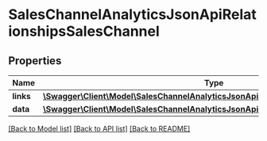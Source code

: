 # SalesChannelAnalyticsJsonApiRelationshipsSalesChannel

## Properties
Name | Type | Description | Notes
------------ | ------------- | ------------- | -------------
**links** | [**\Swagger\Client\Model\SalesChannelAnalyticsJsonApiRelationshipsSalesChannelLinks**](SalesChannelAnalyticsJsonApiRelationshipsSalesChannelLinks.md) |  | [optional] 
**data** | [**\Swagger\Client\Model\SalesChannelAnalyticsJsonApiRelationshipsSalesChannelData**](SalesChannelAnalyticsJsonApiRelationshipsSalesChannelData.md) |  | [optional] 

[[Back to Model list]](../../README.md#documentation-for-models) [[Back to API list]](../../README.md#documentation-for-api-endpoints) [[Back to README]](../../README.md)

